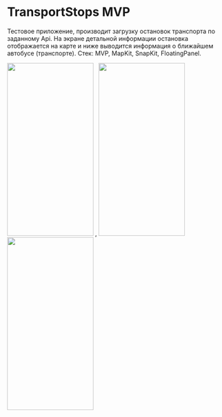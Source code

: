 # TransportStops MVP
Тестовое приложение, производит загрузку остановок транспорта по заданному Api. 
На экране детальной информации остановка отображается на карте и ниже выводится информация о ближайшем автобусе (транспорте).
 Стек: MVP, MapKit, SnapKit, FloatingPanel.

<img src="https://user-images.githubusercontent.com/70599404/163043143-1b50525e-3f73-4058-a714-f7db6ba451d8.png" height="400" width="200" > , <img src="https://user-images.githubusercontent.com/70599404/163043157-0f15c225-7e8d-42c4-8fe8-f20db78bdb24.png" height="400" width="200" >
<img src="https://user-images.githubusercontent.com/70599404/163043193-51b1fd77-b6c0-4c37-95b8-6c1e4f3b5b42.png" height="400" width="200" >


